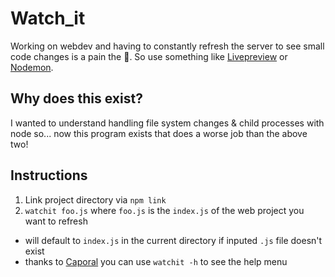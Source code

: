 # Watch_it

Working on webdev and having to constantly refresh the server to see small code changes is a pain the 🍑.
So use something like [Livepreview](https://github.com/microsoft/vscode-livepreview) or [Nodemon](https://github.com/remy/nodemon).

## Why does this exist?

I wanted to understand handling file system changes & child processes with node so... now this program exists that does a worse job than the above two!

## Instructions

1. Link project directory via `npm link`
2. `watchit foo.js` where `foo.js` is the `index.js` of the web project you want to refresh

- will default to `index.js` in the current directory if inputed `.js` file doesn't exist
- thanks to [Caporal](https://www.npmjs.com/package/caporal) you can use `watchit -h` to see the help menu
